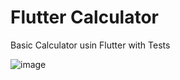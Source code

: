 # Flutter Calculator
Basic Calculator usin Flutter with Tests

![image](https://github.com/GustavoCampoz/BasicCalculator/assets/101153962/7b316c39-57b5-4a43-8efd-8e7921b4af08)
